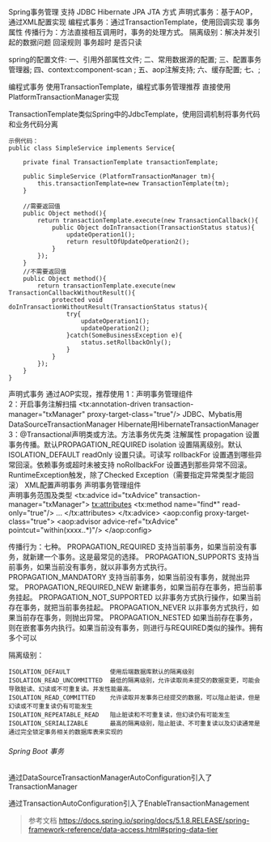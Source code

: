
Spring事务管理
	支持
		JDBC
		Hibernate
		JPA
		JTA
	方式
		声明式事务：基于AOP，通过XML配置实现
		编程式事务：通过TransactionTemplate，使用回调实现
	事务属性
		传播行为：方法直接相互调用时，事务的处理方式。
		隔离级别：解决并发引起的数据问题
		回滚规则
		事务超时
		是否只读

	
spring的配置文件:
	一、引用外部属性文件;
	二、常用数据源的配置;
	三、配置事务管理器;
	四、context:component-scan
		<!-- 对包中的所有类进行扫描，以完成Bean创建和自动依赖注入的功能 -->;
	五、aop注解支持;
	六、缓存配置;
	七、<!-- Spring、MyBatis的整合，需要在 Spring 应用上下文中定义至少两样东西：一个SqlSessionFactory和至少一个数据映射器类（UserMapper->iocContext.xml）。 -->;

	
编程式事务
	使用TransactionTemplate，编程式事务管理推荐
	直接使用PlatformTransactionManager实现
	
TransactionTemplate类似Spring中的JdbcTemplate，使用回调机制将事务代码和业务代码分离

	示例代码：
	public class SimpleService implements Service{
	
		private final TransactionTemplate transactionTemplate;
		
		public SimpleService (PlatformTransactionManager tm){
			this.transactionTemplate=new TransactionTemplate(tm);
		}
		
		//需要返回值
		public Object method(){
			return transactionTemplate.execute(new TransactionCallback(){
				public Object doInTransaction(TransactionStatus status){
					updateOperation1();
					return resultOfUpdateOperation2();
				}
			});
		}
		//不需要返回值
		public Object method(){
			return transactionTemplate.execute(new TransactionCallbackWithoutResult(){
				protected void doInTransactionWithoutResult(TransactionStatus status){
					try{
						updateOperation1();
						updateOperation2();
					}catch(SomeBusinessException e){
						status.setRollbackOnly();
					}
				}
			});
		}
	}
	
	
声明式事务
	通过AOP实现，推荐使用
	1：声明事务管理组件	
		<bean id="txManager" class="org.springframework.jdbc.datasource.DataSourceTransactionManager">
			<property name="dataSource" ref=""/>
		</bean>
	2：开启事务注解扫描
		<tx:annotation-driven transaction-manager="txManager" proxy-target-class="true"/>
			JDBC、Mybatis用DataSourceTransactionManager
			Hibernate用HibernateTransactionManager
	3：@Transactional声明类或方法。方法事务优先类
		注解属性
		propagation	设置事务传播。默认PROPAGATION_REQUIRED
		isolation	设置隔离级别。默认ISOLATION_DEFAULT
		readOnly	设置只读。可读写
		rollbackFor	设置遇到哪些异常回滚。依赖事务或超时未被支持
		noRollbackFor	设置遇到那些异常不回滚。RuntimeException触发，除了Checked Exception（需要指定异常类型才能回滚）
	XML配置声明事务
		声明事务管理组件	
		<bean id="txManager" class="org.springframework.jdbc.datasource.DataSourceTransactionManager">
			<property name="dataSource" ref=""/>
		</bean>
		声明事务范围及类型
		<tx:advice id="txAdvice" transaction-manager="txManager">
			<tx:attributes>
				<tx:method name="find*" read-only="true"/>
				...
			</tx:attributes>
		</tx:advice>
		<aop:config proxy-target-class="true">
			<aop:advisor advice-ref="txAdvice" pointcut="within(xxxx..*)"/>
		</aop:config>
		

传播行为：七种。
	PROPAGATION_REQUIRED		支持当前事务，如果当前没有事务，就新建一个事务。这是最常见的选择。
	PROPAGATION_SUPPORTS		支持当前事务，如果当前没有事务，就以非事务方式执行。
	PROPAGATION_MANDATORY		支持当前事务，如果当前没有事务，就抛出异常。
	PROPAGATION_REQUIRED_NEW	新建事务，如果当前存在事务，把当前事务挂起。
	PROPAGATION_NOT_SUPPORTED	以非事务方式执行操作，如果当前存在事务，就把当前事务挂起。
	PROPAGATION_NEVER			以非事务方式执行，如果当前存在事务，则抛出异常。
	PROPAGATION_NESTED			如果当前存在事务，则在嵌套事务内执行。如果当前没有事务，则进行与REQUIRED类似的操作。拥有多个可以	
	
	
隔离级别：
	
	ISOLATION_DEFAULT			使用后端数据库默认的隔离级别
	ISOLATION_READ_UNCOMMITTED	最低的隔离级别，允许读取尚未提交的数据变更，可能会导致脏读、幻读或不可重复读。并发性能最高。
	ISOLATION_READ_COMMITTED	允许读取并发事务已经提交的数据，可以阻止脏读，但是幻读或不可重复读仍有可能发生
	ISOLATION_REPEATABLE_READ	阻止脏读和不可重复读，但幻读仍有可能发生
	ISOLATION_SERIALIZABLE		最高的隔离级别，阻止脏读、不可重复读以及幻读通常是通过完全锁定事务相关的数据库表来实现的

	
###### Spring Boot 事务

通过DataSourceTransactionManagerAutoConfiguration引入了TransactionManager

通过TransactionAutoConfiguration引入了EnableTransactionManagement



> 参考文档 https://docs.spring.io/spring/docs/5.1.8.RELEASE/spring-framework-reference/data-access.html#spring-data-tier